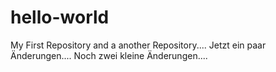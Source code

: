 # hello-world
My First Repository
and a another Repository....
Jetzt ein paar Änderungen....
Noch zwei kleine Änderungen....
